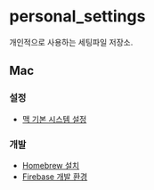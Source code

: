 # personal_settings

개인적으로 사용하는 세팅파일 저장소.

## Mac
### 설정
- [맥 기본 시스템 설정](./mac/system_settings.md)


### 개발
- [Homebrew 설치](https://brew.sh/index_ko.html)
- [Firebase 개발 환경](./firebase/firebase.md)

